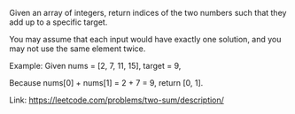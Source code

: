 Given an array of integers, return indices of the two numbers such that they add
up to a specific target.

You may assume that each input would have exactly one solution, and you may not
use the same element twice.

Example:
Given nums = [2, 7, 11, 15], target = 9,

Because nums[0] + nums[1] = 2 + 7 = 9,
return [0, 1].

Link: https://leetcode.com/problems/two-sum/description/
